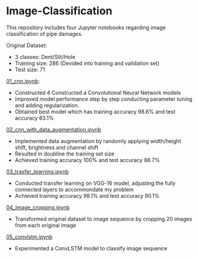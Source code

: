 # Image-Classification

This repository includes four Jupyter notebooks regarding image classification of pipe damages. 

Original Dataset: 
  - 3 classes: Dent/Slit/Hole
  - Training size: 286 (Devided into training and validation set)
  - Test size: 71

[01_cnn.ipynb](01_cnn.ipynb):
  - Constructed 4 Constructed a Convolutional Neural Network models
  - Improved model performance step by step conducting parameter tuning and adding regularization.
  - Obtained best model which has training accuracy 98.6% and test accuracy 83.1%
  
[02_cnn_with_data_augmentation.ipynb](02_cnn_with_data_augmentation.ipynb)
  - Implemented data augmentation by randomly applying width/height shift, brightness and channel shift
  - Resulted in doubline the training set size
  - Achieved training accuracy 100% and test accuracy 88.7%
  
[03_trasfer_learning.ipynb](03_trasfer_learning.ipynb)
  - Conducted transfer learning on VGG-16 model, adjusting the fully connected layers to accommondate my problem
  - Achieved training accuracy 98.1% and test accuracy 90.1%
  
[04_image_cropping.ipynb](04_image_cropping.ipynb)
  - Transformed original dataset to image sequence by cropping 20 images from each original image
 
[05_convlstm.ipynb](05_convlstm.ipynb)
  - Experimented a ConvLSTM model to classify image sequence
  
 
